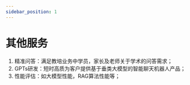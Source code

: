 ```yaml
---
sidebar_position: 1
---
```


# 其他服务

1. 精准问答：满足教培业务中学员，家长及老师关于学术的问答需求；
2. GPTs研发：短时高质为客户提供基于垂类大模型的智能聊天机器人产品；
3. 性能评估：如大模型性能，RAG算法性能等；